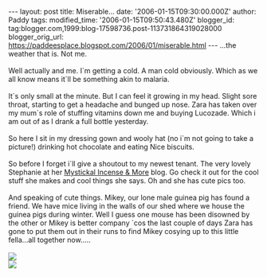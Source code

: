 \-\-- layout: post title: Miserable\... date:
\'2006-01-15T09:30:00.000Z\' author: Paddy tags: modified\_time:
\'2006-01-15T09:50:43.480Z\' blogger\_id:
tag:blogger.com,1999:blog-17598736.post-113731864319028000
blogger\_orig\_url:
https://paddeesplace.blogspot.com/2006/01/miserable.html \-\-- \...the
weather that is. Not me.\
\
Well actually and me. I\`m getting a cold. A man cold obviously. Which
as we all know means it\`ll be something akin to malaria.\
\
It\`s only small at the minute. But I can feel it growing in my head.
Slight sore throat, starting to get a headache and bunged up nose. Zara
has taken over my mum\`s role of stuffing vitamins down me and buying
Lucozade. Which i am out of as I drank a full bottle yesterday.\
\
So here I sit in my dressing gown and wooly hat (no i\`m not going to
take a picture!) drinking hot chocolate and eating Nice biscuits.\
\
So before I forget i\`ll give a shoutout to my newest tenant. The very
lovely Stephanie at her [Mystickal Incense &
More](https://www.mystickalincense.com/blog/) blog. Go check it out for
the cool stuff she makes and cool things she says. Oh and she has cute
pics too.\
\
And speaking of cute things. Mikey, our lone male guinea pig has found a
friend. We have mice living in the walls of our shed where we house the
guinea pigs during winter. Well I guess one mouse has been disowned by
the other or Mikey is better company \`cos the last couple of days Zara
has gone to put them out in their runs to find Mikey cosying up to this
little fella\...all together now\.....\
\
[![](https://photos1.blogger.com/blogger/7081/1699/320/DSCF0635.jpg)](https://photos1.blogger.com/blogger/7081/1699/1600/DSCF0635.jpg)\
[![](https://photos1.blogger.com/blogger/7081/1699/320/DSCF0639.jpg)](https://photos1.blogger.com/blogger/7081/1699/1600/DSCF0639.jpg)
